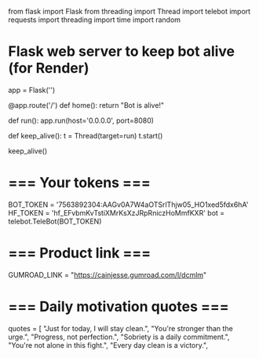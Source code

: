 from flask import Flask
from threading import Thread
import telebot
import requests
import threading
import time
import random

# Flask web server to keep bot alive (for Render)
app = Flask('')

@app.route('/')
def home():
    return "Bot is alive!"

def run():
    app.run(host='0.0.0.0', port=8080)

def keep_alive():
    t = Thread(target=run)
    t.start()

keep_alive()

# === Your tokens ===
BOT_TOKEN = '7563892304:AAGv0A7W4aOTSrlThjw05_HO1xed5fdx6hA'
HF_TOKEN = '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'
bot = telebot.TeleBot(BOT_TOKEN)

# === Product link ===
GUMROAD_LINK = "https://cainjesse.gumroad.com/l/dcmlm"

# === Daily motivation quotes ===
quotes = [
    "Just for today, I will stay clean.",
    "You're stronger than the urge.",
    "Progress, not perfection.",
    "Sobriety is a daily commitment.",
    "You're not alone in this fight.",
    "Every day clean is a victory.",
